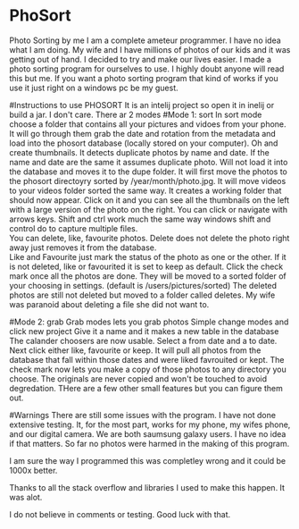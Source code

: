 # PhoSort
Photo Sorting by me
I am a complete ameteur programmer.  I have no idea what I am doing.  My wife and I have millions of photos of our kids and it was getting out of hand.  I decided to try and make our lives easier.  I made a photo sorting program for ourselves to use.  I highly doubt anyone will read this but me.  If you want a photo sorting program that kind of works if you use it just right on a windows pc be my guest.

#Instructions to use PHOSORT
It is an intelij project so open it in inelij or build a jar.  I don't care.
There ar 2 modes
#Mode 1: sort
In sort mode choose a folder that contains all your pictures and vidoes from your phone.  
It will go through them grab the date and rotation from the metadata and load into the phosort database (locally stored on your computer).  Oh and create thumbnails.  It detects duplicate photos by name and date.  If the name and date are the same it assumes duplicate photo.  Will not load it into the database and moves it to the dupe folder.
It will first move the photos to the phosort directoyry sorted by /year/month/photo.jpg.  It will move videos to your videos folder sorted the same way.
It creates a working folder that should now appear.  Click on it and you can see all the thumbnails on the left with a large version of the photo on the right.
You can click or navigate with arrows keys.  Shift and ctrl work much the same way windows shift and control do to capture multiple files.  
You can delete, like, favourite photos. 
Delete does not delete the photo right away just removes it from the database.  
Like and Favourite just mark the status of the photo as one or the other.  If it is not deleted, like or favourited it is set to keep as default.
Click the check mark once all the photos are done.  They will be moved to a sorted folder of your choosing in settings.  (default is /users/pictures/sorted)
The deleted photos are still not deleted but moved to a folder called deletes.  My wife was paranoid about deleting a file she did not want to.  

#Mode 2: grab
Grab modes lets you grab photos
Simple change modes and click new project
Give it a name and it makes a new table in the database
The calander choosers are now usable.  Select a from date and a to date.  Next click either like, favourite or keep.  It will pull all photos from the database that fall within those dates and were liked favrouited or kept.  The check mark now lets you make a copy of those photos to any directory you choose.  The originals are never copied and won't be touched to avoid degredation.  THere are a few other small features but you can figure them out.

#Warnings
There are still some issues with the program.  I have not done extensive testing.  It, for the most part, works for my phone, my wifes phone, and our digital camera.  We are both saumsung galaxy users.  I have no idea if that matters.
So far no photos were harmed in the making of this program.

I am sure the way I programmed this was completley wrong and it could be 1000x better.  

Thanks to all the stack overflow and libraries I used to make this happen.  It was alot.

I do not believe in comments or testing.  Good luck with that.
